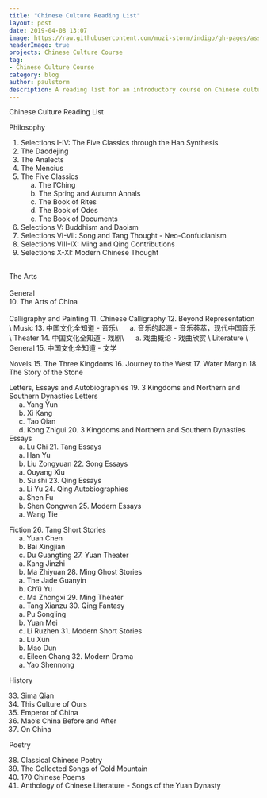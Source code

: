 ```yaml
---
title: "Chinese Culture Reading List"
layout: post
date: 2019-04-08 13:07
image: https://raw.githubusercontent.com/muzi-storm/indigo/gh-pages/assets/images/zhongguowenhua1.jpg
headerImage: true
projects: Chinese Culture Course
tag:
- Chinese Culture Course
category: blog
author: paulstorm
description: A reading list for an introductory course on Chinese culture
---
```


Chinese Culture Reading List

Philosophy

1. Selections I-IV: The Five Classics through the Han Synthesis
2. The Daodejing
3. The Analects
4. The Mencius
5. The Five Classics\
&nbsp;&nbsp;&nbsp;&nbsp;&nbsp;a. The I’Ching\
&nbsp;&nbsp;&nbsp;&nbsp;&nbsp;b. The Spring and Autumn Annals\
&nbsp;&nbsp;&nbsp;&nbsp;&nbsp;c. The Book of Rites\
&nbsp;&nbsp;&nbsp;&nbsp;&nbsp;d. The Book of Odes\
&nbsp;&nbsp;&nbsp;&nbsp;&nbsp;e. The Book of Documents
6. Selections V: Buddhism and Daoism
7. Selections VI-VII: Song and Tang Thought - Neo-Confucianism
8. Selections VIII-IX: Ming and Qing Contributions
9. Selections X-XI: Modern Chinese Thought
<br/>
The Arts<br/>
<br/>
General<br/>
10. The Arts of China<br/>
<br/>
Calligraphy and Painting
11. Chinese Calligraphy
12. Beyond Representation
\
Music
13. 中国文化全知道  - 音乐\
&nbsp;&nbsp;&nbsp;&nbsp;&nbsp;a. 音乐的起源 - 音乐荟萃，现代中国音乐
\
Theater
14. 中国文化全知道 - 戏剧\
&nbsp;&nbsp;&nbsp;&nbsp;&nbsp;a. 戏曲概论 - 戏曲欣赏
\
Literature
\
General
15. 中国文化全知道 - 文学

Novels
15. The Three Kingdoms
16. Journey to the West
17. Water Margin
18. The Story of the Stone

Letters, Essays and Autobiographies
19. 3 Kingdoms and Northern and Southern Dynasties Letters\
&nbsp;&nbsp;&nbsp;&nbsp;&nbsp;a. Yang Yun\
&nbsp;&nbsp;&nbsp;&nbsp;&nbsp;b. Xi Kang\
&nbsp;&nbsp;&nbsp;&nbsp;&nbsp;c. Tao Qian\
&nbsp;&nbsp;&nbsp;&nbsp;&nbsp;d. Kong Zhigui
20. 3 Kingdoms and Northern and Southern Dynasties Essays\
&nbsp;&nbsp;&nbsp;&nbsp;&nbsp;a. Lu Chi
21. Tang Essays\
&nbsp;&nbsp;&nbsp;&nbsp;&nbsp;a. Han Yu\
&nbsp;&nbsp;&nbsp;&nbsp;&nbsp;b. Liu Zongyuan
22. Song Essays\
&nbsp;&nbsp;&nbsp;&nbsp;&nbsp;a. Ouyang Xiu\
&nbsp;&nbsp;&nbsp;&nbsp;&nbsp;b. Su shi
23. Qing Essays\
&nbsp;&nbsp;&nbsp;&nbsp;&nbsp;a. Li Yu
24. Qing Autobiographies\
&nbsp;&nbsp;&nbsp;&nbsp;&nbsp;a. Shen Fu\
&nbsp;&nbsp;&nbsp;&nbsp;&nbsp;b. Shen Congwen
25. Modern Essays\
&nbsp;&nbsp;&nbsp;&nbsp;&nbsp;a. Wang Tie

Fiction
26. Tang Short Stories\
&nbsp;&nbsp;&nbsp;&nbsp;&nbsp;a. Yuan Chen\
&nbsp;&nbsp;&nbsp;&nbsp;&nbsp;b. Bai Xingjian\
&nbsp;&nbsp;&nbsp;&nbsp;&nbsp;c. Du Guangting
27. Yuan Theater\
&nbsp;&nbsp;&nbsp;&nbsp;&nbsp;a. Kang Jinzhi\
&nbsp;&nbsp;&nbsp;&nbsp;&nbsp;b. Ma Zhiyuan
28. Ming Ghost Stories\
&nbsp;&nbsp;&nbsp;&nbsp;&nbsp;a. The Jade Guanyin\
&nbsp;&nbsp;&nbsp;&nbsp;&nbsp;b. Ch’ü Yu\
&nbsp;&nbsp;&nbsp;&nbsp;&nbsp;c. Ma Zhongxi
29. Ming Theater\
&nbsp;&nbsp;&nbsp;&nbsp;&nbsp;a. Tang Xianzu
30. Qing Fantasy\
&nbsp;&nbsp;&nbsp;&nbsp;&nbsp;a. Pu Songling\
&nbsp;&nbsp;&nbsp;&nbsp;&nbsp;b. Yuan Mei\
&nbsp;&nbsp;&nbsp;&nbsp;&nbsp;c. Li Ruzhen
31. Modern Short Stories\
&nbsp;&nbsp;&nbsp;&nbsp;&nbsp;a. Lu Xun\
&nbsp;&nbsp;&nbsp;&nbsp;&nbsp;b. Mao Dun\
&nbsp;&nbsp;&nbsp;&nbsp;&nbsp;c. Eileen Chang
32. Modern Drama\
&nbsp;&nbsp;&nbsp;&nbsp;&nbsp;a. Yao Shennong

History

33. Sima Qian
34. This Culture of Ours
35. Emperor of China
36. Mao’s China Before and After
37. On China



Poetry

38. Classical Chinese Poetry
39. The Collected Songs of Cold Mountain
40. 170 Chinese Poems
41. Anthology of Chinese Literature - Songs of the Yuan Dynasty
